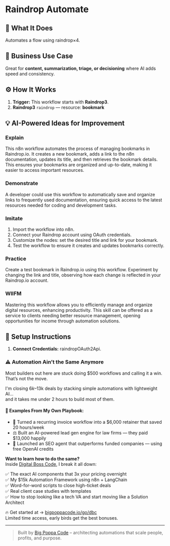 # Raindrop Automate
  ## 🚀 What It Does
  Automates a flow using raindrop×4.
  
  ## 💼 Business Use Case
  Great for **content, summarization, triage, or decisioning** where AI adds speed and consistency.
  
  ## ⚙️ How It Works
  1. **Trigger:** This workflow starts with **Raindrop3**.
  2. **Raindrop3** `raindrop` — resource: **bookmark**
  
  ## 💡 AI-Powered Ideas for Improvement
  ### Explain
This n8n workflow automates the process of managing bookmarks in Raindrop.io. It creates a new bookmark, adds a link to the n8n documentation, updates its title, and then retrieves the bookmark details. This ensures your bookmarks are organized and up-to-date, making it easier to access important resources.

### Demonstrate
A developer could use this workflow to automatically save and organize links to frequently used documentation, ensuring quick access to the latest resources needed for coding and development tasks.

### Imitate
1. Import the workflow into n8n.
2. Connect your Raindrop account using OAuth credentials.
3. Customize the nodes: set the desired title and link for your bookmark.
4. Test the workflow to ensure it creates and updates bookmarks correctly.

### Practice
Create a test bookmark in Raindrop.io using this workflow. Experiment by changing the link and title, observing how each change is reflected in your Raindrop.io account.

### WIIFM
Mastering this workflow allows you to efficiently manage and organize digital resources, enhancing productivity. This skill can be offered as a service to clients needing better resource management, opening opportunities for income through automation solutions.
  
  ## 🔧 Setup Instructions
  1. **Connect Credentials:** raindropOAuth2Api.
  
### ⚠️ Automation Ain’t the Same Anymore

Most builders out here are stuck doing $500 workflows and calling it a win.  
That’s not the move.  

I'm closing $6k–$13k deals by stacking simple automations with lightweight AI...  
and it takes me under 2 hours to build most of them.

#### 🧠 Examples From My Own Playbook:
- 🔁 Turned a recurring invoice workflow into a $6,000 retainer that saved 20 hours/week  
- ⚖️ Built an AI-powered lead gen engine for law firms — they paid $13,000 happily  
- 🚀 Launched an SEO agent that outperforms funded companies — using free OpenAI credits  

**Want to learn how to do the same?**  
Inside [Digital Boss Code](https://bigpoppacode.io/go/dbc), I break it all down:

✅ The exact AI components that 3x your pricing overnight  
✅ My $15k Automation Framework using n8n + LangChain  
✅ Word-for-word scripts to close high-ticket deals  
✅ Real client case studies with templates  
✅ How to stop looking like a tech VA and start moving like a Solution Architect  

🔥 Get started at → [bigpoppacode.io/go/dbc](https://bigpoppacode.io/go/dbc)  
Limited time access, early birds get the best bonuses.

---
> Built by [Big Poppa Code](https://bigpoppacode.io) – architecting automations that scale people, profits, and purpose.
  
